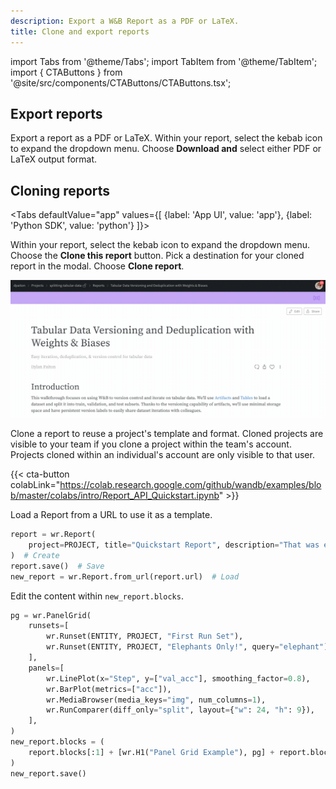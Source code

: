```yaml
---
description: Export a W&B Report as a PDF or LaTeX.
title: Clone and export reports
---
```

import Tabs from '@theme/Tabs';
import TabItem from '@theme/TabItem';
import { CTAButtons } from '@site/src/components/CTAButtons/CTAButtons.tsx';

## Export reports

Export a report as a PDF or LaTeX. Within your report, select the kebab icon to expand the dropdown menu. Choose **Download and** select either PDF or LaTeX output format.

## Cloning reports

<Tabs
  defaultValue="app"
  values={[
    {label: 'App UI', value: 'app'},
    {label: 'Python SDK', value: 'python'}
  ]}>
  <TabItem value="app">

Within your report, select the kebab icon to expand the dropdown menu. Choose the **Clone this report** button. Pick a destination for your cloned report in the modal. Choose **Clone report**.

![](/images/reports/clone_reports.gif)

Clone a report to reuse a project's template and format. Cloned projects are visible to your team if you clone a project within the team's account. Projects cloned within an individual's account are only visible to that user.
  </TabItem>
  <TabItem value="python">

{{< cta-button colabLink="https://colab.research.google.com/github/wandb/examples/blob/master/colabs/intro/Report_API_Quickstart.ipynb" >}}

Load a Report from a URL to use it as a template.

```python
report = wr.Report(
    project=PROJECT, title="Quickstart Report", description="That was easy!"
)  # Create
report.save()  # Save
new_report = wr.Report.from_url(report.url)  # Load
```

Edit the content within `new_report.blocks`.

```python
pg = wr.PanelGrid(
    runsets=[
        wr.Runset(ENTITY, PROJECT, "First Run Set"),
        wr.Runset(ENTITY, PROJECT, "Elephants Only!", query="elephant"),
    ],
    panels=[
        wr.LinePlot(x="Step", y=["val_acc"], smoothing_factor=0.8),
        wr.BarPlot(metrics=["acc"]),
        wr.MediaBrowser(media_keys="img", num_columns=1),
        wr.RunComparer(diff_only="split", layout={"w": 24, "h": 9}),
    ],
)
new_report.blocks = (
    report.blocks[:1] + [wr.H1("Panel Grid Example"), pg] + report.blocks[1:]
)
new_report.save()
```
  </TabItem>
</Tabs>
